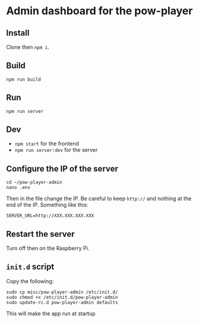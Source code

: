 # Admin dashboard for the pow-player

## Install

Clone then `npm i`.

## Build

`npm run build`

## Run

`npm run server`

## Dev

-   `npm start` for the frontend
-   `npm run server:dev` for the server

## Configure the IP of the server

```
cd ~/pow-player-admin
nano .env
```

Then in the file change the IP. Be careful to keep `http://` and nothing at the end of the IP. Something like this:

```
SERVER_URL=http://XXX.XXX.XXX.XXX
```

## Restart the server

Turn off then on the Raspberry Pi.

## `init.d` script

Copy the following:

```
sudo cp misc/pow-player-admin /etc/init.d/
sudo chmod +x /etc/init.d/pow-player-admin
sudo update-rc.d pow-player-admin defaults
```

This will make the app run at startup
